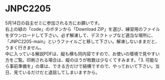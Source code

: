# JNPC2205

5月14日の自主ゼミに参加される方にお願いです。  
右上の緑の「code」のボタンから「Download ZIP」を選び、練習用のファイルをダウンロードして下さい。必ず解凍して、デスクトップなど適当な場所に、「JNPC2205-main」というファイルごと移して下さい。解凍しないままだと、うまく行きません。  
中に入っている解説PDFは、縦も横も同内容ですので、お使いの環境で見やすい方をご覧。印刷される場合は、縦のほうが枚数は少なくてすみます。「3. 可能なら事前準備を」の章は、できる方だけで結構ですので、やっておいて下さい。当日、見ているだけだと退屈してしまいますから。
